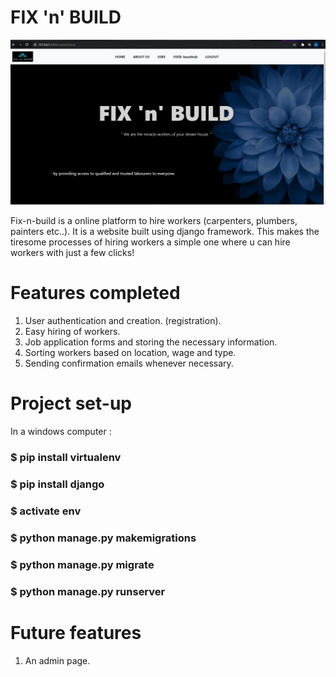 # FIX 'n' BUILD
![Screenshot](frontpage.png)

Fix-n-build is a online platform to hire workers (carpenters, plumbers, painters etc..). It is a website built using django framework. This makes the tiresome processes of hiring workers a simple one where u can hire workers with just a few clicks!

# Features completed
1. User authentication and creation. (registration).
2. Easy hiring of workers.
3. Job application forms and storing the necessary information.
4. Sorting workers based on location, wage and type.
5. Sending confirmation emails whenever necessary.

# Project set-up
In a windows computer :
### $ pip install virtualenv
### $ pip install django
### $ activate env
### $ python manage.py makemigrations
### $ python manage.py migrate
### $ python manage.py runserver

# Future features
1. An admin page.
